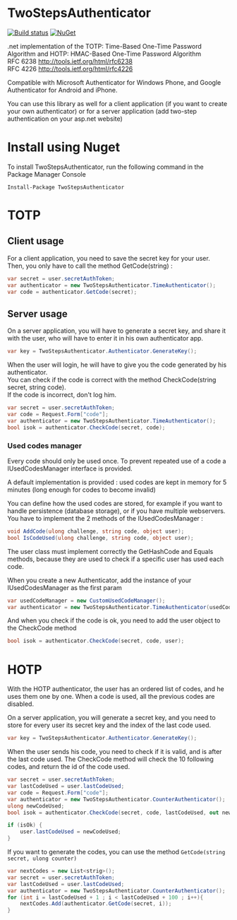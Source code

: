 TwoStepsAuthenticator
=====================

[![Build status](https://dev.azure.com/glacasa/GithubBuilds/_apis/build/status/TwoStepsAuthenticator-CI)](https://dev.azure.com/glacasa/GithubBuilds/_build/latest?definitionId=66)
[![NuGet](https://img.shields.io/nuget/v/TwoStepsAuthenticator.svg)](https://github.com/glacasa/TwoStepsAuthenticator)

.net implementation of the TOTP: Time-Based One-Time Password Algorithm and HOTP: HMAC-Based One-Time Password Algorithm<br/>
RFC 6238 http://tools.ietf.org/html/rfc6238<br>
RFC 4226 http://tools.ietf.org/html/rfc4226

Compatible with Microsoft Authenticator for Windows Phone, and Google Authenticator for Android and iPhone.

You can use this library as well for a client application (if you want to create your own authenticator) or for a server application (add two-step authentication on your asp.net website)


# Install using Nuget

To install TwoStepsAuthenticator, run the following command in the Package Manager Console

    Install-Package TwoStepsAuthenticator

# TOTP

## Client usage

For a client application, you need to save the secret key for your user. <br/>
Then, you only have to call the method GetCode(string) :

```c#
var secret = user.secretAuthToken;
var authenticator = new TwoStepsAuthenticator.TimeAuthenticator();
var code = authenticator.GetCode(secret);
```

## Server usage

On a server application, you will have to generate a secret key, and share it with the user, who will have to enter it in his own authenticator app.

```c#
var key = TwoStepsAuthenticator.Authenticator.GenerateKey();
```

When the user will login, he will have to give you the code generated by his authenticator.<br/>
You can check if the code is correct with the method CheckCode(string secret, string code).<br/>
If the code is incorrect, don't log him.

```c#
var secret = user.secretAuthToken;
var code = Request.Form["code"];
var authenticator = new TwoStepsAuthenticator.TimeAuthenticator();
bool isok = authenticator.CheckCode(secret, code);
```

### Used codes manager

Every code should only be used once. To prevent repeated use of a code a IUsedCodesManager interface is provided.<br>

A default implementation is provided : used codes are kept in memory for 5 minutes (long enough for codes to become invalid)

You can define how the used codes are stored, for example if you want to handle persistence (database storage), or if you have multiple webservers.<br/>
You have to implement the 2 methods of the IUsedCodesManager :

```c#
void AddCode(ulong challenge, string code, object user);
bool IsCodeUsed(ulong challenge, string code, object user);
```

The user class must implement correctly the GetHashCode and Equals methods, because they are used to check if a specific user has used each code.

When you create a new Authenticator, add the instance of your IUsedCodesManager as the first param

```c#
var usedCodeManager = new CustomUsedCodeManager();
var authenticator = new TwoStepsAuthenticator.TimeAuthenticator(usedCodeManager);
```

And when you check if the code is ok, you need to add the user object to the CheckCode method

```c#
bool isok = authenticator.CheckCode(secret, code, user);
```

# HOTP

With the HOTP authenticator, the user has an ordered list of codes, and he uses them one by one. When a code is used, all the previous codes are disabled.

On a server application, you will generate a secret key, and you need to store for every user its secret key and the index of the last code used.

```c#
var key = TwoStepsAuthenticator.Authenticator.GenerateKey();
```

When the user sends his code, you need to check if it is valid, and is after the last code used. The CheckCode method will check the 10 following codes, and return the id of the code used.

```c#
var secret = user.secretAuthToken;
var lastCodeUsed = user.lastCodeUsed;
var code = Request.Form["code"];
var authenticator = new TwoStepsAuthenticator.CounterAuthenticator();
ulong newCodeUsed;
bool isok = authenticator.CheckCode(secret, code, lastCodeUsed, out newCodeUsed);

if (isOk) {
    user.lastCodeUsed = newCodeUsed;
}
```

If you want to generate the codes, you can use the method `GetCode(string secret, ulong counter)`

```c#
var nextCodes = new List<strig>();
var secret = user.secretAuthToken;
var lastCodeUsed = user.lastCodeUsed;
var authenticator = new TwoStepsAuthenticator.CounterAuthenticator();
for (int i = lastCodeUsed + 1 ; i < lastCodeUsed + 100 ; i++){
    nextCodes.Add(authenticator.GetCode(secret, i));
}
```

